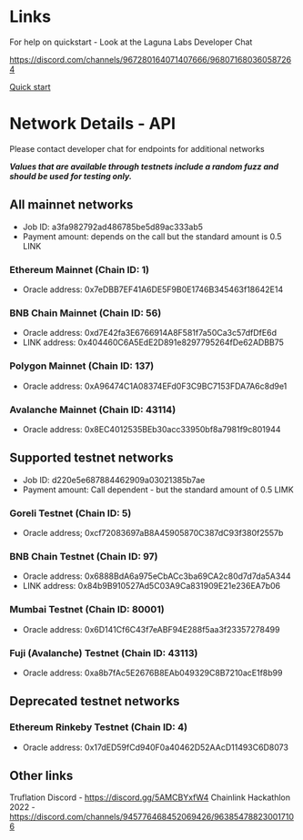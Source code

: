 # Links

For help on quickstart - Look at the Laguna Labs Developer Chat

https://discord.com/channels/967280164071407666/968071680360587264

[Quick start](QuickStart.md)

# Network Details - API

Please contact developer chat for endpoints for additional networks

***Values that are available through testnets include a random fuzz and should be used for testing only.***

## All mainnet networks
- Job ID: a3fa982792ad486785be5d89ac333ab5
- Payment amount: depends on the call but the standard amount is 0.5 LINK

### Ethereum Mainnet (Chain ID: 1)
- Oracle address: 0x7eDBB7EF41A6DE5F9B0E1746B345463f18642E14

### BNB Chain Mainnet (Chain ID: 56)
- Oracle address: 0xd7E42fa3E6766914A8F581f7a50Ca3c57dfDfE6d
- LINK address: 0x404460C6A5EdE2D891e8297795264fDe62ADBB75

### Polygon Mainnet (Chain ID: 137)
- Oracle address: 0xA96474C1A08374EFd0F3C9BC7153FDA7A6c8d9e1

### Avalanche Mainnet (Chain ID: 43114)
- Oracle address: 0x8EC4012535BEb30acc33950bf8a7981f9c801944

## Supported testnet networks
- Job ID: d220e5e687884462909a03021385b7ae
- Payment amount: Call dependent - but the standard amount of 0.5 LIMK

### Goreli Testnet (Chain ID: 5)
 - Oracle address; 0xcf72083697aB8A45905870C387dC93f380f2557b

### BNB Chain Testnet (Chain ID: 97)
- Oracle address: 0x6888BdA6a975eCbACc3ba69CA2c80d7d7da5A344
- LINK address: 0x84b9B910527Ad5C03A9Ca831909E21e236EA7b06

### Mumbai Testnet (Chain ID: 80001)
- Oracle address: 0x6D141Cf6C43f7eABF94E288f5aa3f23357278499

### Fuji (Avalanche) Testnet (Chain ID: 43113)
- Oracle address: 0xa8b7fAc5E2676B8EAb049329C8B7210acE1f8b99

## Deprecated testnet networks

### Ethereum Rinkeby Testnet (Chain ID: 4)
- Oracle address: 0x17dED59fCd940F0a40462D52AAcD11493C6D8073

## Other links

Truflation Discord - https://discord.gg/5AMCBYxfW4
Chainlink Hackathlon 2022 - https://discord.com/channels/945776468452069426/963854788230017106
